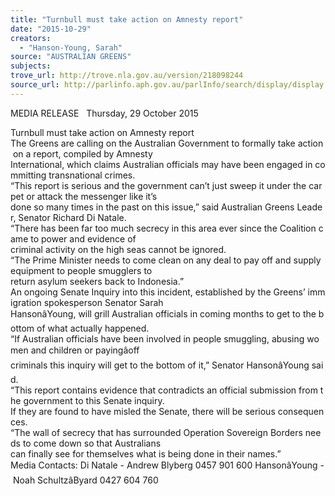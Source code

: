 ```yaml
---
title: "Turnbull must take action on Amnesty report"
date: "2015-10-29"
creators:
  - "Hanson-Young, Sarah"
source: "AUSTRALIAN GREENS"
subjects:
trove_url: http://trove.nla.gov.au/version/218098244
source_url: http://parlinfo.aph.gov.au/parlInfo/search/display/display.w3p;query=Id%3A%22media/pressrel/4163147%22
---
```


 MEDIA RELEASE   Thursday, 29 October 2015  

 Turnbull must take action on Amnesty report   The Greens are calling on the Australian Government to formally take action on a report, compiled by Amnesty International, which claims Australian officials may have been engaged in committing transnational crimes.   “This report is serious and the government can’t just sweep it under the carpet or attack the messenger like it’s done so many times in the past on this issue,” said Australian Greens Leader, Senator Richard Di Natale.   “There has been far too much secrecy in this area ever since the Coalition came to power and evidence of criminal activity on the high seas cannot be ignored.   “The Prime Minister needs to come clean on any deal to pay off and supply equipment to people smugglers to return asylum seekers back to Indonesia.”   An ongoing Senate Inquiry into this incident, established by the Greens’ immigration spokesperson Senator Sarah HansonâYoung, will grill Australian officials in coming months to get to the bottom of what actually happened.   “If Australian officials have been involved in people smuggling, abusing women and children or payingâoff criminals this inquiry will get to the bottom of it,” Senator HansonâYoung said.   “This report contains evidence that contradicts an official submission from the government to this Senate inquiry. If they are found to have misled the Senate, there will be serious consequences.   “The wall of secrecy that has surrounded Operation Sovereign Borders needs to come down so that Australians can finally see for themselves what is being done in their names.”   Media Contacts: Di Natale - Andrew Blyberg 0457 901 600 HansonâYoung - Noah SchultzâByard 0427 604 760

